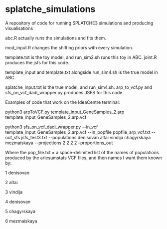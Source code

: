 # splatche_simulations
A repository of code for running SPLATCHE3 simulations and producing visualisations

abc.R actually runs the simulations and fits them. 

mod_input.R changes the shifting priors with every simulation. 

template.txt is the toy model, and run_sim2.sh runs this toy in ABC. joint.R produces the jsfs for this code.

template_input and template.txt alongside run_sim4.sh is the true model in ABC. 

splatche_input.txt is the true model, and run_sim4.sh. arp_to_vcf.py and sfs_on_vcf_dadi_wrapper.py produces JSFS for this code.


Examples of code that work on the IdeaCentre terminal: 

python3 arpToVCF.py template_input_GeneSamples_2.arp template_input_GeneSamples_2.arp.vcf

python3 sfs_on_vcf_dadi_wrapper.py --in_vcf template_input_GeneSamples_2.arp.vcf --in_popfile popfile_arp_vcf.txt --out_sfs jsfs_test3.txt --populations denisovan altai vindija chagyrskaya mezmaiskaya --projections 2 2 2 2 –proportions_out

Where the pop_file.txt = a space-delimited list of the names of populations produced by the arlesumstats VCF files, and then names I want them known by:

1 denisovan

2 altai

3 vindija

4 denisovan

5 chagyrskaya

6 mezmaiskaya
